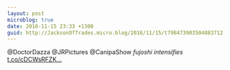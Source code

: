 ```yaml
---
layout: post
microblog: true
date: 2016-11-15 23:33 +1300
guid: http://JacksonOfTrades.micro.blog/2016/11/15/t798473903504883712.html
---
```

@DoctorDazza @JRPictures @CanipaShow *fujoshi intensifies* [t.co/cDCWsRFZK...](https://t.co/cDCWsRFZK5)
